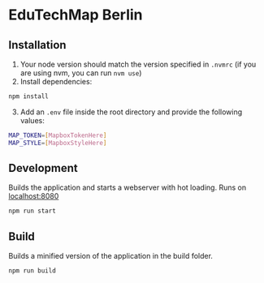# EduTechMap Berlin

## Installation

1. Your node version should match the version specified in `.nvmrc` (if you are using nvm, you can run `nvm use`)
2. Install dependencies:

```sh
npm install
```

3. Add an `.env` file inside the root directory and provide the following values:

```sh
MAP_TOKEN=[MapboxTokenHere]
MAP_STYLE=[MapboxStyleHere]
```

## Development

Builds the application and starts a webserver with hot loading.
Runs on [localhost:8080](http://localhost:8080/)

```sh
npm run start
```

## Build

Builds a minified version of the application in the build folder.

```sh
npm run build
```
